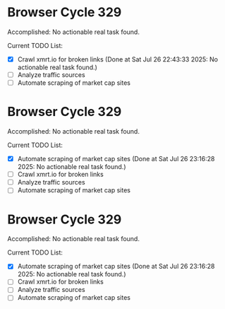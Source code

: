 # Browser Cycle 329

Accomplished: No actionable real task found.

Current TODO List:

- [x] Crawl xmrt.io for broken links  (Done at Sat Jul 26 22:43:33 2025: No actionable real task found.)
- [ ] Analyze traffic sources
- [ ] Automate scraping of market cap sites

# Browser Cycle 329

Accomplished: No actionable real task found.

Current TODO List:

- [x] Automate scraping of market cap sites  (Done at Sat Jul 26 23:16:28 2025: No actionable real task found.)
- [ ] Crawl xmrt.io for broken links
- [ ] Analyze traffic sources
- [ ] Automate scraping of market cap sites

# Browser Cycle 329

Accomplished: No actionable real task found.

Current TODO List:

- [x] Automate scraping of market cap sites  (Done at Sat Jul 26 23:16:28 2025: No actionable real task found.)
- [ ] Crawl xmrt.io for broken links
- [ ] Analyze traffic sources
- [ ] Automate scraping of market cap sites